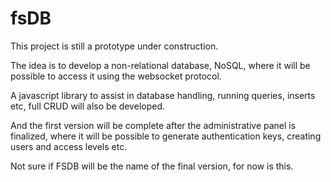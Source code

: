 # fsDB

This project is still a prototype under construction.

The idea is to develop a non-relational database, NoSQL, where it will be possible to access it using the websocket protocol.

A javascript library to assist in database handling, running queries, inserts etc, full CRUD will also be developed.

And the first version will be complete after the administrative panel is finalized, where it will be possible to generate authentication keys, creating users and access levels etc.

Not sure if FSDB will be the name of the final version, for now is this.
